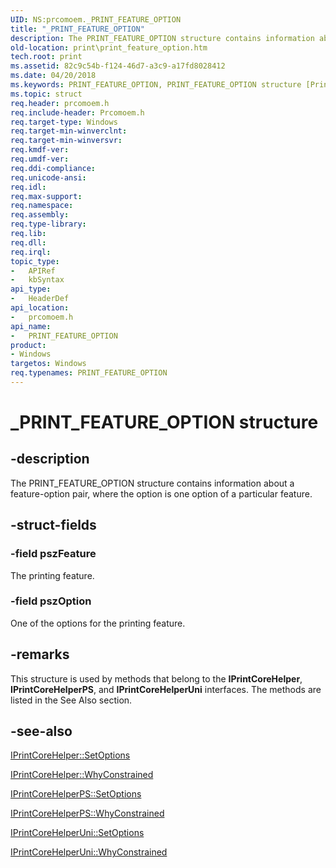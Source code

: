 ```yaml
---
UID: NS:prcomoem._PRINT_FEATURE_OPTION
title: "_PRINT_FEATURE_OPTION"
description: The PRINT_FEATURE_OPTION structure contains information about a feature-option pair, where the option is one option of a particular feature.
old-location: print\print_feature_option.htm
tech.root: print
ms.assetid: 82c9c54b-f124-46d7-a3c9-a17fd8028412
ms.date: 04/20/2018
ms.keywords: PRINT_FEATURE_OPTION, PRINT_FEATURE_OPTION structure [Print Devices], _PRINT_FEATURE_OPTION, prcomoem/PRINT_FEATURE_OPTION, print.print_feature_option, print_unidrv-pscript_ui_2f776943-da30-40c4-909a-56472768c8df.xml
ms.topic: struct
req.header: prcomoem.h
req.include-header: Prcomoem.h
req.target-type: Windows
req.target-min-winverclnt: 
req.target-min-winversvr: 
req.kmdf-ver: 
req.umdf-ver: 
req.ddi-compliance: 
req.unicode-ansi: 
req.idl: 
req.max-support: 
req.namespace: 
req.assembly: 
req.type-library: 
req.lib: 
req.dll: 
req.irql: 
topic_type:
-	APIRef
-	kbSyntax
api_type:
-	HeaderDef
api_location:
-	prcomoem.h
api_name:
-	PRINT_FEATURE_OPTION
product:
- Windows
targetos: Windows
req.typenames: PRINT_FEATURE_OPTION
---
```


# _PRINT_FEATURE_OPTION structure


## -description


The PRINT_FEATURE_OPTION structure contains information about a feature-option pair, where the option is one option of a particular feature.


## -struct-fields




### -field pszFeature

The printing feature.


### -field pszOption

One of the options for the printing feature.


## -remarks



This structure is used by methods that belong to the <b>IPrintCoreHelper</b>, <b>IPrintCoreHelperPS</b>, and <b>IPrintCoreHelperUni</b> interfaces. The methods are listed in the See Also section.




## -see-also




<a href="https://msdn.microsoft.com/library/windows/hardware/ff552963">IPrintCoreHelper::SetOptions</a>



<a href="https://msdn.microsoft.com/library/windows/hardware/ff552965">IPrintCoreHelper::WhyConstrained</a>



<a href="https://msdn.microsoft.com/library/windows/hardware/ff552912">IPrintCoreHelperPS::SetOptions</a>



<a href="https://msdn.microsoft.com/library/windows/hardware/ff552915">IPrintCoreHelperPS::WhyConstrained</a>



<a href="https://msdn.microsoft.com/library/windows/hardware/ff552945">IPrintCoreHelperUni::SetOptions</a>



<a href="https://msdn.microsoft.com/library/windows/hardware/ff552947">IPrintCoreHelperUni::WhyConstrained</a>
 

 

